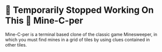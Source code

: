 # 🛑 Temporarily Stopped Working On This 🛑 Mine-C-per

Mine-C-per is a terminal based clone of the classic game Minesweeper, in which you must find mines in a grid of tiles by using clues contained in other tiles.
